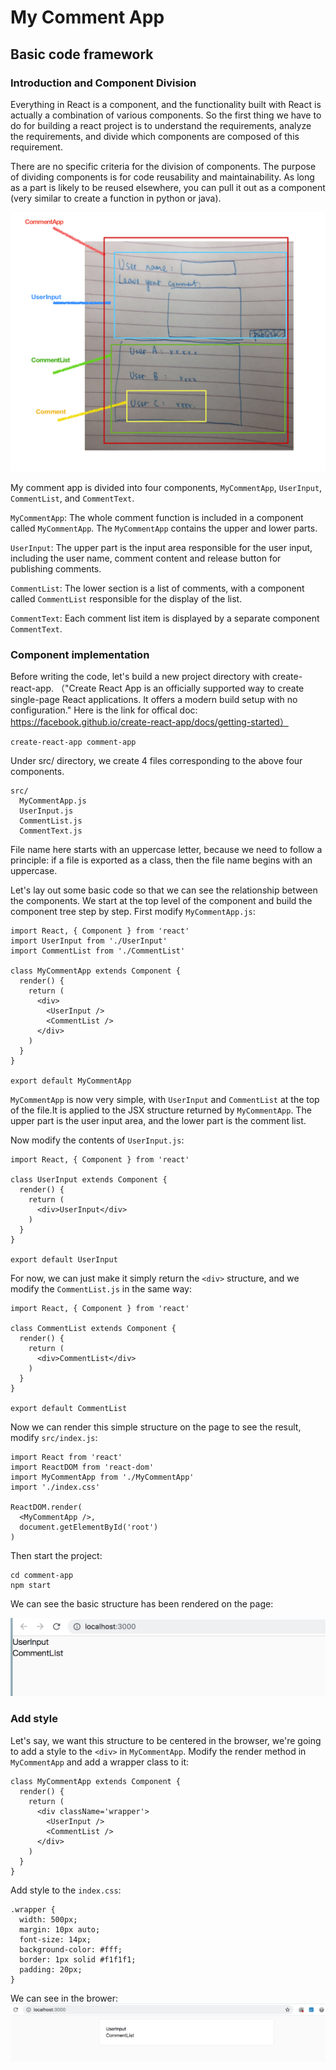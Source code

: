 # My Comment App

## Basic code framework
### Introduction and Component Division
Everything in React is a component, and the functionality built with React is actually a combination of various components. So the first thing we have to do for building a react project is to understand the requirements, analyze the requirements, and divide which components are composed of this requirement.

There are no specific criteria for the division of components. The purpose of dividing components is for code reusability and maintainability. As long as a part is likely to be reused elsewhere, you can pull it out as a component (very similar to create a function in python or java). 

![UI Design](https://github.com/tikishen/comment_app_project/blob/master/image/UI.png)

My comment app is divided into four components, `MyCommentApp`, `UserInput`, `CommentList`, and `CommentText`.

`MyCommentApp`: The whole comment function is included in a component called `MyCommentApp`. The `MyCommentApp` contains the upper and lower parts.

`UserInput`: The upper part is the input area responsible for the user input, including the user name, comment content and release button for publishing comments.

`CommentList`: The lower section is a list of comments, with a component called `CommentList` responsible for the display of the list.

`CommentText`: Each comment list item is displayed by a separate component `CommentText`.

### Component implementation

Before writing the code, let's build a new project directory with create-react-app. （"Create React App is an officially supported way to create single-page React applications. It offers a modern build setup with no configuration." Here is the link for offical doc: https://facebook.github.io/create-react-app/docs/getting-started）
```
create-react-app comment-app
```

Under src/ directory, we create 4 files corresponding to the above four components.
```
src/
  MyCommentApp.js
  UserInput.js
  CommentList.js
  CommentText.js
```

File name here starts with an uppercase letter, because we need to follow a principle: if a file is exported as a class, then the file name begins with an uppercase.

Let's lay out some basic code so that we can see the relationship between the components. We start at the top level of the component and build the component tree step by step. First modify `MyCommentApp.js`:

```
import React, { Component } from 'react'
import UserInput from './UserInput'
import CommentList from './CommentList'

class MyCommentApp extends Component {
  render() {
    return (
      <div>
        <UserInput />
        <CommentList />
      </div>
    )
  }
}

export default MyCommentApp
```

`MyCommentApp` is now very simple, with `UserInput` and `CommentList` at the top of the file.It is applied to the JSX structure returned by `MyCommentApp`. The upper part is the user input area, and the lower part is the comment list.

Now modify the contents of `UserInput.js`:
```
import React, { Component } from 'react'

class UserInput extends Component {
  render() {
    return (
      <div>UserInput</div>
    )
  }
}

export default UserInput
```

For now, we can just make it simply return the `<div>` structure, and we modify the `CommentList.js` in the same way:
```
import React, { Component } from 'react'

class CommentList extends Component {
  render() {
    return (
      <div>CommentList</div>
    )
  }
}

export default CommentList
```

Now we can render this simple structure on the page to see the result, modify `src/index.js`:
```
import React from 'react'
import ReactDOM from 'react-dom'
import MyCommentApp from './MyCommentApp'
import './index.css'

ReactDOM.render(
  <MyCommentApp />,
  document.getElementById('root')
)
```
Then start the project:
```
cd comment-app
npm start
```
We can see the basic structure has been rendered on the page:

![Draft-ver](https://github.com/tikishen/comment_app_project/blob/master/image/comment-1.png)

### Add style

Let's say, we want this structure to be centered in the browser, we're going to add a style to the `<div>` in `MyCommentApp`. Modify the render method in `MyCommentApp` and add a wrapper class to it:

```
class MyCommentApp extends Component {
  render() {
    return (
      <div className='wrapper'>
        <UserInput />
        <CommentList />
      </div>
    )
  }
}
```

Add style to the `index.css`:
```
.wrapper {
  width: 500px;
  margin: 10px auto;
  font-size: 14px;
  background-color: #fff;
  border: 1px solid #f1f1f1;
  padding: 20px;
}
```
We can see in the brower:
![Draft-ver](https://github.com/tikishen/comment_app_project/blob/master/image/Comment-2.png)







